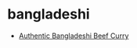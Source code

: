 # bangladeshi

 * [Authentic Bangladeshi Beef Curry](../index/a/authentic-bangladeshi-beef-curry.json)
